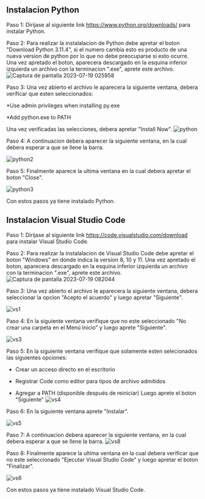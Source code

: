 ## Instalacion Python

Paso 1: Dirijase al siguiente link https://www.python.org/downloads/ para instalar Python. 

Paso 2: Para realizar la instalalacion de Python debe apretar el boton "Download Python 3.11.4", si el numero cambia esto es producto de una nueva version de python por lo que no debe preocuparse si esto ocurre. Una vez apretado el boton, aparecera descargado en la esquina inferior izquierda un archivo con la terminacion ".exe", aprete este archivo.
![Captura de pantalla 2023-07-19 025958](https://github.com/OmarAEM/Scian_Drplets_Omar_Final/assets/115668053/78e4909e-1bb8-40d9-b89b-f6fd47512238)


Paso 3: Una vez abierto el archivo le aparecera la siguiente ventana, debera verificar que esten seleccionados:

*Use admin privileges when installing py.exe

*Add python.exe to PATH

Una vez verificadas las selecciones, debera apretar "Install Now".
![python](https://github.com/OmarAEM/Scian_Drplets_Omar_Final/assets/115668053/a9d341f3-018c-4af8-bd10-a0c723dc0996)


Paso 4: A continuacion debera aparecer la siguiente ventana, en la cual debera esperar a que se llene la barra.

![python2](https://github.com/OmarAEM/Scian_Drplets_Omar_Final/assets/115668053/e63d58ce-ccba-4b10-91c0-9ea57c890b30)


Paso 5: Finalmente aparece la ultima ventana en la cual debera apretar el boton "Close".

![python3](https://github.com/OmarAEM/Scian_Drplets_Omar_Final/assets/115668053/b2937702-868f-4bfa-b541-b1a5446d19e1)


Con estos pasos ya tiene instalado Python.

## Instalacion Visual Studio Code

Paso 1: Dirijase al siguiente link https://code.visualstudio.com/download para instalar Visual Studio Code.

Paso 2: Para realizar la instalalacion de Visual Studio Code debe apretar el boton "Windows" en donde indica la version 8, 10 y 11. Una vez apretado el boton, aparecera descargado en la esquina inferior izquierda un archivo con la terminacion ".exe", aprete este archivo.
![Captura de pantalla 2023-07-19 082044](https://github.com/OmarAEM/Scian_Drplets_Omar_Final/assets/115668053/9ed1f233-a74b-42ed-b8bd-5eaed2aa59f8)

Paso 3: Una vez abierto el archivo le aparecera la siguiente ventana, debera seleccionar la opcion "Acepto el acuerdo" y luego apretar "Siguiente".

![vs1](https://github.com/OmarAEM/Scian_Drplets_Omar_Final/assets/115668053/bdd78bb4-76c3-409a-8e7c-17f51a0bd023)


Paso 4: En la siguiente ventana verifique que no este seleccionado "No crear una carpeta en el Menú Inicio" y luego aprete "Siguiente".

![vs3](https://github.com/OmarAEM/Scian_Drplets_Omar_Final/assets/115668053/c7a8e177-e6de-4f82-afc5-79dcdfdae6e7)


Paso 5: En la siguiente ventana verifique que solamente esten selecionados las siguientes opciones:

* Crear un acceso directo en el escritorio

* Registrar Code como editor para tipos de archivo admitidos

* Agregar a PATH (disponible después de reiniciar)
Luego aprete el boton "Siguiente"
![vs4](https://github.com/OmarAEM/Scian_Drplets_Omar_Final/assets/115668053/6f4b9769-201c-4380-982e-686a92fe176a)


Paso 6: En la siguiente ventana aprete "Instalar".

![vs5](https://github.com/OmarAEM/Scian_Drplets_Omar_Final/assets/115668053/94cd620a-0043-4039-a503-cb889247315c)

Paso 7: A continuacion debera aparecer la siguiente ventana, en la cual debera esperar a que se llene la barra.
![vs8](https://github.com/OmarAEM/Scian_Drplets_Omar_Final/assets/115668053/a7b6a286-5975-43a7-a28f-0881c0fbab82)

Paso 8: Finalmente aparece la ultima ventana en la cual debera verificar que no este seleccionado "Ejecutar Visual Studio Code" y luego apretar el boton "Finalizar".

![vs6](https://github.com/OmarAEM/Scian_Drplets_Omar_Final/assets/115668053/a89e00c2-3520-4abf-b3c3-2b5d50a6294b)

Con estos pasos ya tiene instalado Visual Studio Code.
